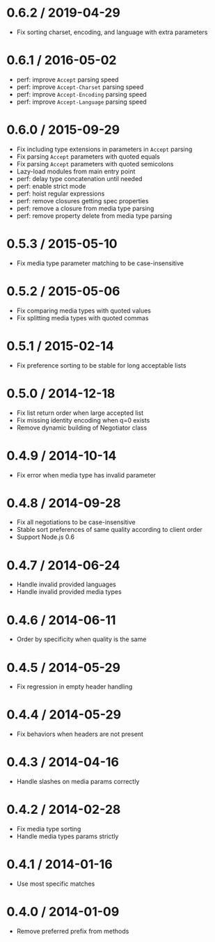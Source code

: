 # 0.6.2 / 2019-04-29

- Fix sorting charset, encoding, and language with extra parameters

# 0.6.1 / 2016-05-02

- perf: improve `Accept` parsing speed
- perf: improve `Accept-Charset` parsing speed
- perf: improve `Accept-Encoding` parsing speed
- perf: improve `Accept-Language` parsing speed

# 0.6.0 / 2015-09-29

- Fix including type extensions in parameters in `Accept` parsing
- Fix parsing `Accept` parameters with quoted equals
- Fix parsing `Accept` parameters with quoted semicolons
- Lazy-load modules from main entry point
- perf: delay type concatenation until needed
- perf: enable strict mode
- perf: hoist regular expressions
- perf: remove closures getting spec properties
- perf: remove a closure from media type parsing
- perf: remove property delete from media type parsing

# 0.5.3 / 2015-05-10

- Fix media type parameter matching to be case-insensitive

# 0.5.2 / 2015-05-06

- Fix comparing media types with quoted values
- Fix splitting media types with quoted commas

# 0.5.1 / 2015-02-14

- Fix preference sorting to be stable for long acceptable lists

# 0.5.0 / 2014-12-18

- Fix list return order when large accepted list
- Fix missing identity encoding when q=0 exists
- Remove dynamic building of Negotiator class

# 0.4.9 / 2014-10-14

- Fix error when media type has invalid parameter

# 0.4.8 / 2014-09-28

- Fix all negotiations to be case-insensitive
- Stable sort preferences of same quality according to client order
- Support Node.js 0.6

# 0.4.7 / 2014-06-24

- Handle invalid provided languages
- Handle invalid provided media types

# 0.4.6 / 2014-06-11

- Order by specificity when quality is the same

# 0.4.5 / 2014-05-29

- Fix regression in empty header handling

# 0.4.4 / 2014-05-29

- Fix behaviors when headers are not present

# 0.4.3 / 2014-04-16

- Handle slashes on media params correctly

# 0.4.2 / 2014-02-28

- Fix media type sorting
- Handle media types params strictly

# 0.4.1 / 2014-01-16

- Use most specific matches

# 0.4.0 / 2014-01-09

- Remove preferred prefix from methods
